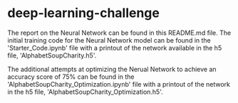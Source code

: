 # deep-learning-challenge
The report on the Neural Network can be found in this README.md file. The initial training code for the Neural Network model can be found in the 'Starter_Code.ipynb' file with a printout of the network available in the h5 file, 'AlphabetSoupCharity.h5'.

The additional attempts at optimizing the Nerual Network to achieve an accuracy score of 75% can be found in the 'AlphabetSoupCharity_Optimization.ipynb' file with a printout of the network in the h5 file, 'AlphabetSoupCharity_Optimization.h5'.

